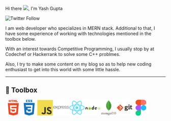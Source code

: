 Hi there <img src="https://raw.githubusercontent.com/MartinHeinz/MartinHeinz/master/wave.gif" width="30px">, I'm Yash Gupta

![Twitter Follow](https://img.shields.io/twitter/follow/gyash21?style=social)

I am web developer who specializes in MERN stack. Additional to that, I have some experience of working with technologies mentioned in the toolbox below.

With an interest towards Competitive Programming, I usually stop by at Codechef or Hackerrank to solve some C++ problmes.

Also, I try to make some content on my blog so as to help new coding enthusiast to get into this world with some little hassle.

---

🧰 Toolbox
---
<img src="https://github.com/devicons/devicon/blob/master/icons/html5/html5-plain-wordmark.svg" alt="HTML5 logo" width='50' height='50'><img src="https://github.com/devicons/devicon/blob/master/icons/css3/css3-plain-wordmark.svg" alt="CSS3 logo" width='50' height='50'><img src="https://github.com/devicons/devicon/blob/master/icons/javascript/javascript-original.svg" alt="JavaScript logo" width='50' height='50'><img src="https://github.com/devicons/devicon/blob/master/icons/express/express-original-wordmark.svg" alt="Express logo" width='50' height='50'><img src="https://github.com/devicons/devicon/blob/master/icons/react/react-original.svg" alt="React logo" width='50' height='50'><img src="https://github.com/devicons/devicon/blob/master/icons/nodejs/nodejs-original-wordmark.svg" alt="Nodejs logo" width='50' height='50'><img src="https://github.com/devicons/devicon/blob/master/icons/mongodb/mongodb-original-wordmark.svg" alt="MongoDB logo" width='50' height='50'><img src="https://github.com/devicons/devicon/blob/master/icons/git/git-original-wordmark.svg" alt="Git logo" width='50' height='50'><img src="https://github.com/devicons/devicon/blob/master/icons/figma/figma-original.svg" alt="Figma logo" width='50' height='50'>

<!--
**gyash21/gyash21** is a ✨ _special_ ✨ repository because its `README.md` (this file) appears on your GitHub profile.

Here are some ideas to get you started:

- 🔭 I’m currently working on ...
- 🌱 I’m currently learning ...
- 👯 I’m looking to collaborate on ...
- 🤔 I’m looking for help with ...
- 💬 Ask me about ...
- 📫 How to reach me: ...
- 😄 Pronouns: ...
- ⚡ Fun fact: ...
-->
